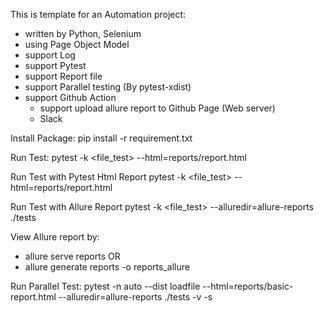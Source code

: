 This is template for an Automation project:
- written by Python, Selenium 
- using Page Object Model
- support Log
- support Pytest
- support Report file
- support Parallel testing (By pytest-xdist)
- support Github Action
    + support upload allure report to Github Page (Web server)
    + Slack 

Install Package:
pip install -r requirement.txt

Run Test:
pytest -k <file_test> --html=reports/report.html

Run Test with Pytest Html Report
pytest -k <file_test> --html=reports/report.html

Run Test with Allure Report
pytest -k <file_test> --alluredir=allure-reports ./tests

View Allure report by:
+ allure serve reports
OR
+ allure generate reports  -o reports_allure

Run Parallel Test:
pytest -n auto --dist loadfile  --html=reports/basic-report.html  --alluredir=allure-reports ./tests -v -s
